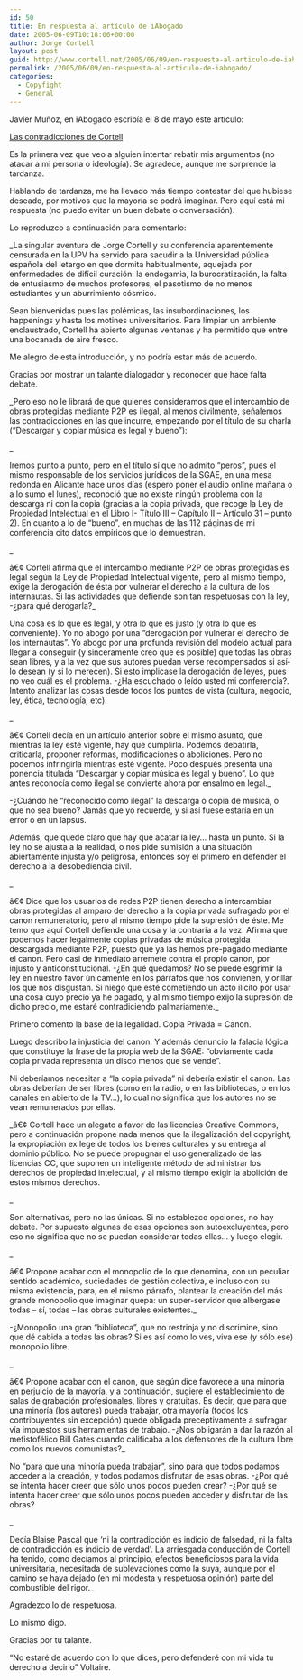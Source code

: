 ```yaml
---
id: 50
title: En respuesta al artí­culo de iAbogado
date: 2005-06-09T10:18:06+00:00
author: Jorge Cortell
layout: post
guid: http://www.cortell.net/2005/06/09/en-respuesta-al-articulo-de-iabogado/
permalink: /2005/06/09/en-respuesta-al-articulo-de-iabogado/
categories:
  - Copyfight
  - General
---
```

Javier Muñoz, en iAbogado escribí­a el 8 de mayo este artí­culo:
  
[Las contradicciones de Cortell](http://www.iabogado.com/2005/05/las-contradicciones-de-cortell.cfm)

Es la primera vez que veo a alguien intentar rebatir mis argumentos (no atacar a mi persona o ideologí­a). Se agradece, aunque me sorprende la tardanza.

Hablando de tardanza, me ha llevado más tiempo contestar del que hubiese deseado, por motivos que la mayorí­a se podrá imaginar. Pero aquí­ está mi respuesta (no puedo evitar un buen debate o conversación).

Lo reproduzco a continuación para comentarlo:

_La singular aventura de Jorge Cortell y su conferencia aparentemente censurada en la UPV ha servido para sacudir a la Universidad pública española del letargo en que dormita habitualmente, aquejada por enfermedades de difí­cil curación: la endogamia, la burocratización, la falta de entusiasmo de muchos profesores, el pasotismo de no menos estudiantes y un aburrimiento cósmico.</p> 

Sean bienvenidas pues las polémicas, las insubordinaciones, los happenings y hasta los motines universitarios. Para limpiar un ambiente enclaustrado, Cortell ha abierto algunas ventanas y ha permitido que entre una bocanada de aire fresco.
  
</em>

Me alegro de esta introducción, y no podrí­a estar más de acuerdo.
  
Gracias por mostrar un talante dialogador y reconocer que hace falta debate.

_Pero eso no le librará de que quienes consideramos que el intercambio de obras protegidas mediante P2P es ilegal, al menos civilmente, señalemos las contradicciones en las que incurre, empezando por el tí­tulo de su charla (&#8220;Descargar y copiar música es legal y bueno&#8221;):
  
_ 

Iremos punto a punto, pero en el tí­tulo sí­ que no admito &#8220;peros&#8221;, pues el mismo responsable de los servicios jurí­dicos de la SGAE, en una mesa redonda en Alicante hace unos dí­as (espero poner el audio online mañana o a lo sumo el lunes), reconoció que no existe ningún problema con la descarga ni con la copia (gracias a la copia privada, que recoge la Ley de Propiedad Intelectual en el Libro I- Tí­tulo III &#8211; Capí­tulo II &#8211; Artí­culo 31 &#8211; punto 2). En cuanto a lo de &#8220;bueno&#8221;, en muchas de las 112 páginas de mi conferencia cito datos empí­ricos que lo demuestran.
  
_
	  
â€¢ Cortell afirma que el intercambio mediante P2P de obras protegidas es legal según la Ley de Propiedad Intelectual vigente, pero al mismo tiempo, exige la derogación de ésta por vulnerar el derecho a la cultura de los internautas. Si las actividades que defiende son tan respetuosas con la ley, -¿para qué derogarla?_

Una cosa es lo que es legal, y otra lo que es justo (y otra lo que es conveniente). Yo no abogo por una &#8220;derogación por vulnerar el derecho de los internautas&#8221;. Yo abogo por una profunda revisión del modelo actual para llegar a conseguir (y sinceramente creo que es posible) que todas las obras sean libres, y a la vez que sus autores puedan verse recompensados si así­ lo desean (y si lo merecen). Si esto implicase la derogación de leyes, pues no veo cuál es el problema. -¿Ha escuchado o leí­do usted mi conferencia?. Intento analizar las cosas desde todos los puntos de vista (cultura, negocio, ley, ética, tecnologí­a, etc).
  
_
	  
â€¢ Cortell decí­a en un artí­culo anterior sobre el mismo asunto, que mientras la ley esté vigente, hay que cumplirla. Podemos debatirla, criticarla, proponer reformas, modificaciones o aboliciones. Pero no podemos infringirla mientras esté vigente. Poco después presenta una ponencia titulada &#8220;Descargar y copiar música es legal y bueno&#8221;. Lo que antes reconocí­a como ilegal se convierte ahora por ensalmo en legal._

-¿Cuándo he &#8220;reconocido como ilegal&#8221; la descarga o copia de música, o que no sea bueno? Jamás que yo recuerde, y si así­ fuese estarí­a en un error o en un lapsus.

Además, que quede claro que hay que acatar la ley&#8230; hasta un punto. Si la ley no se ajusta a la realidad, o nos pide sumisión a una situación abiertamente injusta y/o peligrosa, entonces soy el primero en defender el derecho a la desobediencia civil.
  
_
	  
â€¢ Dice que los usuarios de redes P2P tienen derecho a intercambiar obras protegidas al amparo del derecho a la copia privada sufragado por el canon remuneratorio, pero al mismo tiempo pide la supresión de éste. Me temo que aquí­ Cortell defiende una cosa y la contraria a la vez. Afirma que podemos hacer legalmente copias privadas de música protegida descargada mediante P2P, puesto que ya las hemos pre-pagado mediante el canon. Pero casi de inmediato arremete contra el propio canon, por injusto y anticonstitucional. -¿En qué quedamos? No se puede esgrimir la ley en nuestro favor únicamente en los párrafos que nos convienen, y orillar los que nos disgustan. Si niego que esté cometiendo un acto ilí­cito por usar una cosa cuyo precio ya he pagado, y al mismo tiempo exijo la supresión de dicho precio, me estaré contradiciendo palmariamente._

Primero comento la base de la legalidad. Copia Privada = Canon.

Luego describo la injusticia del canon. Y además denuncio la falacia lógica que constituye la frase de la propia web de la SGAE: &#8220;obviamente cada copia privada representa un disco menos que se vende&#8221;.

Ni deberí­amos necesitar a &#8220;la copia privada&#8221; ni deberí­a existir el canon. Las obras deberí­an de ser libres (como en la radio, o en las bibliotecas, o en los canales en abierto de la TV&#8230;), lo cual no significa que los autores no se vean remunerados por ellas.

_â€¢ Cortell hace un alegato a favor de las licencias Creative Commons, pero a continuación propone nada menos que la ilegalización del copyright, la expropiación ex lege de todos los bienes culturales y su entrega al dominio público. No se puede propugnar el uso generalizado de las licencias CC, que suponen un inteligente método de administrar los derechos de propiedad intelectual, y al mismo tiempo exigir la abolición de estos mismos derechos.
  
_ 

Son alternativas, pero no las únicas. Si no establezco opciones, no hay debate. Por supuesto algunas de esas opciones son autoexcluyentes, pero eso no significa que no se puedan considerar todas ellas&#8230; y luego elegir.
  
_
	  
â€¢ Propone acabar con el monopolio de lo que denomina, con un peculiar sentido académico, suciedades de gestión colectiva, e incluso con su misma existencia, para, en el mismo párrafo, plantear la creación del más grande monopolio que imaginar quepa: un super-servidor que albergase todas &#8211; sí­, todas &#8211; las obras culturales existentes._

-¿Monopolio una gran &#8220;biblioteca&#8221;, que no restrinja y no discrimine, sino que dé cabida a todas las obras? Si es así­ como lo ves, viva ese (y sólo ese) monopolio libre.
  
_
	  
â€¢ Propone acabar con el canon, que según dice favorece a una minorí­a en perjuicio de la mayorí­a, y a continuación, sugiere el establecimiento de salas de grabación profesionales, libres y gratuitas. Es decir, que para que una minorí­a (los autores) pueda trabajar, otra mayorí­a (todos los contribuyentes sin excepción) quede obligada preceptivamente a sufragar ví­a impuestos sus herramientas de trabajo. -¿Nos obligarán a dar la razón al mefistofélico Bill Gates cuando calificaba a los defensores de la cultura libre como los nuevos comunistas?_

No &#8220;para que una minorí­a pueda trabajar&#8221;, sino para que todos podamos acceder a la creación, y todos podamos disfrutar de esas obras. -¿Por qué se intenta hacer creer que sólo unos pocos pueden crear? -¿Por qué se intenta hacer creer que sólo unos pocos pueden acceder y disfrutar de las obras?
  
_
  
Decí­a Blaise Pascal que &#8216;ni la contradicción es indicio de falsedad, ni la falta de contradicción es indicio de verdad&#8217;. La arriesgada conducción de Cortell ha tenido, como decí­amos al principio, efectos beneficiosos para la vida universitaria, necesitada de sublevaciones como la suya, aunque por el camino se haya dejado (en mi modesta y respetuosa opinión) parte del combustible del rigor._

Agradezco lo de respetuosa.
  
Lo mismo digo.
  
Gracias por tu talante.
  
&#8220;No estaré de acuerdo con lo que dices, pero defenderé con mi vida tu derecho a decirlo&#8221; Voltaire.